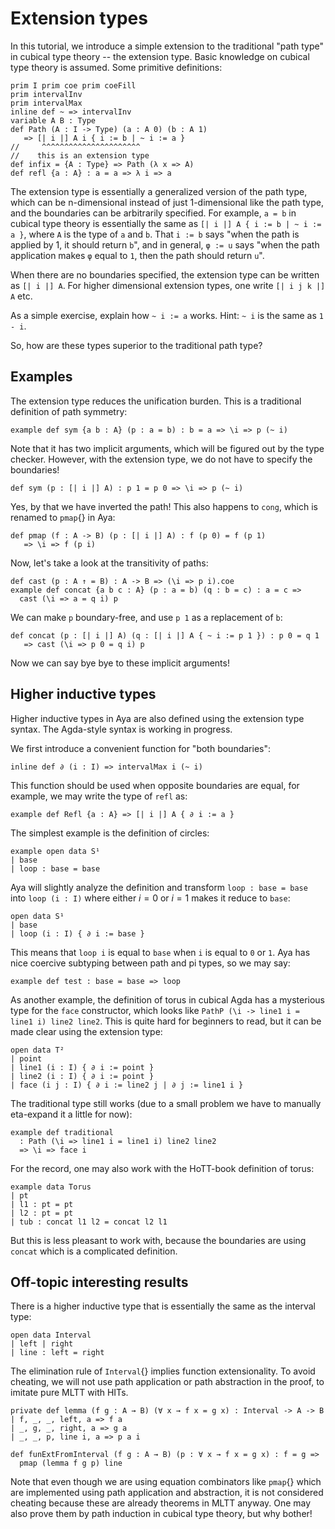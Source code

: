 # Extension types

In this tutorial, we introduce a simple extension to the traditional "path type"
in cubical type theory -- the extension type.
Basic knowledge on cubical type theory is assumed.
Some primitive definitions:

```aya
prim I prim coe prim coeFill
prim intervalInv
prim intervalMax
inline def ~ => intervalInv
variable A B : Type
def Path (A : I -> Type) (a : A 0) (b : A 1)
   => [| i |] A i { i := b | ~ i := a }
//     ^^^^^^^^^^^^^^^^^^^^^^
//    this is an extension type
def infix = {A : Type} => Path (λ x => A)
def refl {a : A} : a = a => λ i => a
```

The extension type is essentially a generalized version of the path type,
which can be n-dimensional instead of just 1-dimensional like the path type,
and the boundaries can be arbitrarily specified.
For example, `a = b` in cubical type theory is essentially the same as
`[| i |] A { i := b | ~ i := a }`, where `A` is the type of `a` and `b`.
That `i := b` says "when the path is applied by 1, it should return `b`",
and in general, `φ := u` says "when the path application makes `φ` equal to `1`,
then the path should return `u`".

When there are no boundaries specified, the extension type can be written as `[| i |] A`.
For higher dimensional extension types, one write `[| i j k |] A` etc.

As a simple exercise, explain how `~ i := a` works.
Hint: `~ i` is the same as `1 - i`.

So, how are these types superior to the traditional path type?

## Examples

The extension type reduces the unification burden.
This is a traditional definition of path symmetry:

```aya
example def sym {a b : A} (p : a = b) : b = a => \i => p (~ i)
```

Note that it has two implicit arguments, which will be figured out by the type checker.
However, with the extension type, we do not have to specify the boundaries!

```aya
def sym (p : [| i |] A) : p 1 = p 0 => \i => p (~ i)
```

Yes, by that we have inverted the path!
This also happens to `cong`, which is renamed to `pmap`{} in Aya:

```aya
def pmap (f : A -> B) (p : [| i |] A) : f (p 0) = f (p 1)
   => \i => f (p i)
```

Now, let's take a look at the transitivity of paths:

```aya
def cast (p : A ↑ = B) : A -> B => (\i => p i).coe
example def concat {a b c : A} (p : a = b) (q : b = c) : a = c =>
  cast (\i => a = q i) p
```

We can make `p` boundary-free, and use `p 1` as a replacement of `b`:

```aya
def concat (p : [| i |] A) (q : [| i |] A { ~ i := p 1 }) : p 0 = q 1
   => cast (\i => p 0 = q i) p
```

Now we can say bye bye to these implicit arguments!

## Higher inductive types

Higher inductive types in Aya are also defined using the extension type syntax.
The Agda-style syntax is working in progress.

We first introduce a convenient function for "both boundaries":

```aya
inline def ∂ (i : I) => intervalMax i (~ i)
```

This function should be used when opposite boundaries are equal,
for example, we may write the type of `refl` as:

```aya
example def Refl {a : A} => [| i |] A { ∂ i := a }
```

The simplest example is the definition of circles:

```aya
example open data S¹
| base
| loop : base = base
```

Aya will slightly analyze the definition and transform `loop : base = base`
into `loop (i : I)` where either $i = 0$ or $i = 1$ makes it reduce to `base`:

```aya
open data S¹
| base
| loop (i : I) { ∂ i := base }
```

This means that `loop i` is equal to `base` when `i` is equal to `0` or `1`.
Aya has nice coercive subtyping between path and pi types, so we may say:

```aya
example def test : base = base => loop
```

As another example, the definition of torus in cubical Agda has a mysterious
type for the `face` constructor, which looks like `PathP (\i -> line1 i = line1 i) line2 line2`.
This is quite hard for beginners to read, but it can be made clear using the extension type:

```aya
open data T²
| point
| line1 (i : I) { ∂ i := point }
| line2 (i : I) { ∂ i := point }
| face (i j : I) { ∂ i := line2 j | ∂ j := line1 i }
```

The traditional type still works
(due to a small problem we have to manually eta-expand it a little for now):

```aya
example def traditional
  : Path (\i => line1 i = line1 i) line2 line2
  => \i => face i
```

For the record, one may also work with the HoTT-book definition of torus:

```aya
example data Torus
| pt
| l1 : pt = pt
| l2 : pt = pt
| tub : concat l1 l2 = concat l2 l1
```

But this is less pleasant to work with, because the boundaries
are using `concat` which is a complicated definition.

## Off-topic interesting results

There is a higher inductive type that is essentially the same as the
interval type:

```aya
open data Interval
| left | right
| line : left = right
```

The elimination rule of `Interval`{} implies function extensionality.
To avoid cheating, we will not use path application or path abstraction
in the proof, to imitate pure MLTT with HITs.

```aya
private def lemma (f g : A → B) (∀ x → f x = g x) : Interval -> A -> B
| f, _, _, left, a => f a
| _, g, _, right, a => g a
| _, _, p, line i, a => p a i

def funExtFromInterval (f g : A → B) (p : ∀ x → f x = g x) : f = g =>
  pmap (lemma f g p) line
```

Note that even though we are using equation combinators like `pmap`{} which
are implemented using path application and abstraction,
it is not considered cheating because these are already theorems in MLTT anyway.
One may also prove them by path induction in cubical type theory, but why bother!
